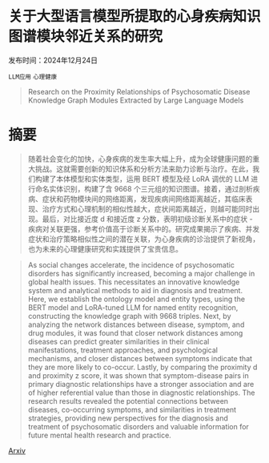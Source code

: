 # 关于大型语言模型所提取的心身疾病知识图谱模块邻近关系的研究

发布时间：2024年12月24日

`LLM应用` `心理健康`

> Research on the Proximity Relationships of Psychosomatic Disease Knowledge Graph Modules Extracted by Large Language Models

# 摘要

> 随着社会变化的加快，心身疾病的发生率大幅上升，成为全球健康问题的重大挑战。这就需要创新的知识体系和分析方法来助力诊断与治疗。在此，我们构建了本体模型和实体类型，运用 BERT 模型及经 LoRA 调优的 LLM 进行命名实体识别，构建了含 9668 个三元组的知识图谱。接着，通过剖析疾病、症状和药物模块间的网络距离，发现疾病间网络距离越近，其临床表现、治疗方式和心理机制的相似性越大，症状间距离越近，则越可能同时出现。最后，对比接近度 d 和接近度 z 分数，表明初级诊断关系中的症状 - 疾病对关联更强，参考价值高于诊断关系中的。研究成果揭示了疾病、并发症状和治疗策略相似性之间的潜在关联，为心身疾病的诊治提供了新视角，也为未来的心理健康研究和实践提供了宝贵信息。

> As social changes accelerate, the incidence of psychosomatic disorders has significantly increased, becoming a major challenge in global health issues. This necessitates an innovative knowledge system and analytical methods to aid in diagnosis and treatment. Here, we establish the ontology model and entity types, using the BERT model and LoRA-tuned LLM for named entity recognition, constructing the knowledge graph with 9668 triples. Next, by analyzing the network distances between disease, symptom, and drug modules, it was found that closer network distances among diseases can predict greater similarities in their clinical manifestations, treatment approaches, and psychological mechanisms, and closer distances between symptoms indicate that they are more likely to co-occur. Lastly, by comparing the proximity d and proximity z score, it was shown that symptom-disease pairs in primary diagnostic relationships have a stronger association and are of higher referential value than those in diagnostic relationships. The research results revealed the potential connections between diseases, co-occurring symptoms, and similarities in treatment strategies, providing new perspectives for the diagnosis and treatment of psychosomatic disorders and valuable information for future mental health research and practice.

[Arxiv](https://arxiv.org/abs/2412.18419)